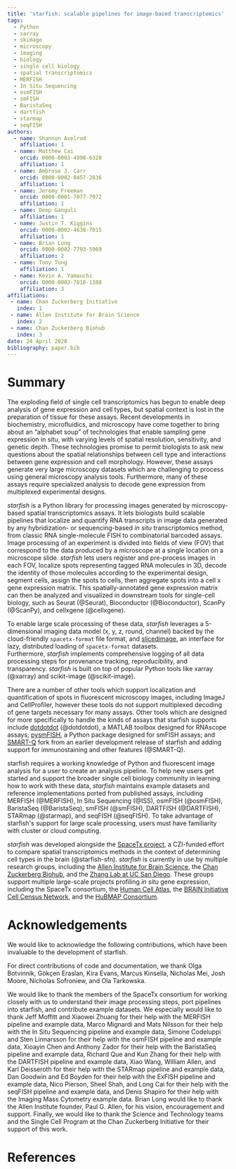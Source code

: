 ```yaml
---
title: 'starfish: scalable pipelines for image-based transcriptomics'
tags:
  - Python
  - xarray
  - skimage
  - microscopy
  - imaging
  - biology
  - single cell biology
  - spatial transcriptomics
  - MERFISH
  - In Situ Sequencing
  - osmFISH
  - smFISH
  - BaristaSeq
  - dartfish
  - starmap
  - seqFISH
authors:
  - name: Shannon Axelrod
    affiliation: 1
  - name: Matthew Cai
    orcid: 0000-0003-4998-6328
    affiliation: 1
  - name: Ambrose J. Carr
    orcid: 0000-0002-8457-2836
    affiliation: 1
  - name: Jeremy Freeman
    orcid: 0000-0001-7077-7972
    affiliation: 1
  - name: Deep Ganguli
    affiliation: 1
  - name: Justin T. Kiggins
    orcid: 0000-0002-4638-7015
    affiliation: 1
  - name: Brian Long
    orcid: 0000-0002-7793-5969
    affiliation: 2
  - name: Tony Tung
    affiliation: 1
  - name: Kevin A. Yamauchi
    orcid: 0000-0002-7818-1388
    affiliation: 3
affiliations:
 - name: Chan Zuckerberg Initiative
   index: 1
 - name: Allen Institute for Brain Science
   index: 2
 - name: Chan Zuckerberg Biohub
   index: 3
date: 24 April 2020
bibliography: paper.bib
---
```


# Summary

The exploding field of single cell transcriptomics has begun to enable deep analysis of gene expression and cell types, but spatial context is lost in the preparation of tissue for these assays.
Recent developments in biochemistry, microfluidics, and microscopy have come together to bring about an “alphabet soup” of technologies that enable sampling gene expression in situ, with varying levels of spatial resolution, sensitivity, and genetic depth.
These technologies promise to permit biologists to ask new questions about the spatial relationships between cell type and interactions between gene expression and cell morphology.
However, these assays generate very large microscopy datasets which are challenging to process using general microscopy analysis tools.
Furthermore, many of these assays require specialized analysis to decode gene expression from multiplexed experimental designs.

*starfish* is a Python library for processing images generated by microscopy-based spatial transcriptomics assays.
It lets biologists build scalable pipelines that localize and quantify RNA transcripts in image data generated by any hybridization- or sequencing-based *in situ* transcriptomics method, from classic RNA single-molecule FISH to combinatorial barcoded assays.
Image processing of an experiment is divided into fields of view (FOV) that correspond to the data produced by a microscope at a single location on a microscope slide.
*starfish* lets users register and pre-process images in each FOV, localize spots representing tagged RNA molecules in 3D, decode the identity of those molecules according to the experimental design, segment cells, assign the spots to cells, then aggregate spots into a cell x gene expression matrix.
This spatially-annotated gene expression matrix can then be analyzed and visualized in downstream tools for single-cell biology, such as Seurat (@Seurat), Bioconductor (@Bioconductor), ScanPy (@ScanPy), and cellxgene (@cellxgene).

To enable large scale processing of these data, *starfish* leverages a 5-dimensional imaging data model (x, y, z, round, channel) backed by the cloud-friendly `spacetx-format` file format, and [slicedimage](https://github.com/spacetx/slicedimage/), an interface for lazy, distributed loading of `spacetx-format` datasets.  
Furthermore, *starfish* implements comprehensive logging of all data processing steps for provenance tracking, reproducibility, and transparency.
*starfish* is built on top of popular Python tools like xarray (@xarray) and scikit-image (@scikit-image).

There are a number of other tools which support localization and quantification of spots in fluorescent microscopy images, including ImageJ and CellProfiler, however these tools do not support multiplexed decoding of gene targets necessary for many assays. Other tools which are designed for more specifically to handle the kinds of assays that starfish supports include [dotdotdot](https://github.com/LieberInstitute/dotdotdot) (@dotdotdot), a MATLAB toolbox designed for RNAscope assays;  [pysmFISH](https://github.com/linnarsson-lab/pysmFISH/), a Python package designed for smFISH assays; and [SMART-Q](https://github.com/shenlab-ucsf/SMART-Q) fork from an earlier development release of starfish and adding support for immunostaining and other features (@SMART-Q).

starfish requires a working knowledge of Python and fluorescent image analysis for a user to create an analysis pipeline.
To help new users get started and support the broader single cell biology community in learning how to work with these data, *starfish* maintains example datasets and reference implementations ported from published assays, including
MERFISH (@MERFISH),
In Situ Sequencing (@ISS),
osmFISH (@osmFISH),
BaristaSeq (@BaristaSeq),
smFISH (@smFISH),
DARTFISH (@DARTFISH),
STARmap (@starmap),
and seqFISH (@seqFISH).
To take advantage of starfish's support for large scale processing, users must have familiarity with cluster or cloud computing.

*starfish* was developed alongside the [SpaceTx project](https://spacetx-starfish.readthedocs.io/en/stable/about/index.html), a CZI-funded effort to compare spatial transcriptomics methods in the context of determining cell types in the brain (@starfish-sfn).
*starfish* is currently in use by multiple research groups, including the [Allen Institute for Brain Science](https://alleninstitute.org), the [Chan Zuckerberg Biohub](https://www.czbiohub.org/), and the [Zhang Lab at UC San Diego](http://jinzhanglab.ucsd.edu/).
These groups support multiple large-scale projects profiling *in situ* gene expression, including the SpaceTx consortium, the [Human Cell Atlas](https://www.humancellatlas.org/), the [BRAIN Initiative Cell Census Network](https://biccn.org/), and the [HuBMAP Consortium](https://hubmapconsortium.org/).


# Acknowledgements

We would like to acknowledge the following contributions, which have been invaluable to the development of starfish.

For direct contributions of code and documentation, we thank
Olga Botvinnik,
Gökçen Eraslan,
Kira Evans,
Marcus Kinsella,
Nicholas Mei,
Josh Moore,
Nicholas Sofroniew,
and Ola Tarkowska.

We would like to thank the members of the SpaceTx consortium for working closely with us to understand their image processing steps, port pipelines into starfish, and contribute example datasets.
We especially would like to thank
Jeff Moffitt and Xiaowei Zhuang for their help with the MERFISH pipeline and example data,
Marco Mignardi and Mats Nilsson for their help with the In Situ Sequencing pipeline and example data,
Simone Codeluppi and Sten Linnarsson for their help with the osmFISH pipeline and example data,
Xioayin Chen and Anthony Zador for their help with the BaristaSeq pipeline and example data,
Richard Que and Kun Zhang for their help with the DARTFISH pipeline and example data,
Xiao Wang, William Allen, and Karl Deisseroth for their help with the STARmap pipeline and example data,
Dan Goodwin and Ed Boyden for their help with the ExFISH pipeline and example data,
Nico Pierson, Sheel Shah, and Long Cai for their help with the seqFISH pipeline and example data,
and Denis Shapiro for their help with the Imaging Mass Cytometry example data.
Brian Long would like to thank the Allen Institute founder, Paul G. Allen, for his vision, encouragement and support.
Finally, we would like to thank the Science and Technology teams and the Single Cell Program at the Chan Zuckerberg Initiative for their support of this work.

# References
